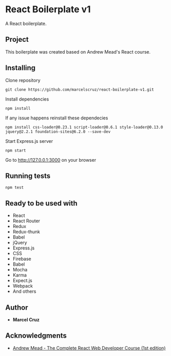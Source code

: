 # React Boilerplate v1

A React boilerplate.

## Project

This boilerplate was created based on Andrew Mead's React course.

## Installing

Clone repository

```
git clone https://github.com/marcelscruz/react-boilerplate-v1.git
```

Install dependencies
```
npm install
```

If any issue happens reinstall these dependecies
```
npm install css-loader@0.23.1 script-loader@0.6.1 style-loader@0.13.0 jquery@2.2.1 foundation-sites@6.2.0 --save-dev
```

Start Express.js server
```
npm start
```

Go to http://127.0.0.1:3000 on your browser

## Running tests

```
npm test
```

## Ready to be used with

* React
* React Router
* Redux
* Redux-thunk
* Babel
* jQuery
* Express.js
* CSS
* Firebase
* Babel
* Mocha
* Karma
* Expect.js
* Webpack
* And others

## Author

* **Marcel Cruz**

## Acknowledgments

* [Andrew Mead - The Complete React Web Developer Course (1st edition)](https://mead.io/)

